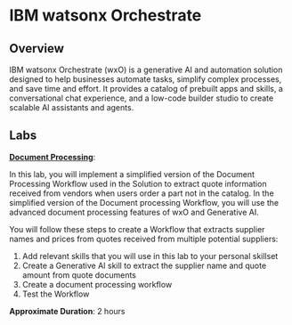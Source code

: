 # IBM watsonx Orchestrate

## Overview

IBM watsonx Orchestrate (wxO) is a generative AI and automation solution designed to help businesses automate tasks, simplify complex processes, and save time and effort. It provides a catalog of prebuilt apps and skills, a conversational chat experience, and a low-code builder studio to create scalable AI assistants and agents.

## Labs

**[Document Processing](wxo%20IT%20Accessory%20Hub%20Scenario%20End-to-End%20Demo.pdf)**: 

In this lab, you will implement a simplified version of the Document Processing Workflow used in the Solution to extract quote information received from vendors when users order a part not in the catalog. In the simplified version of the Document processing Workflow, you will use the advanced document processing features of wxO and Generative AI.

You will follow these steps to create a Workflow that extracts supplier names and prices from quotes received from multiple potential suppliers:
1.	Add relevant skills that you will use in this lab to your personal skillset
2.	Create a Generative AI skill to extract the supplier name and quote amount from quote documents
3.	Create a document processing workflow
4.	Test the Workflow

**Approximate Duration**: 2 hours

